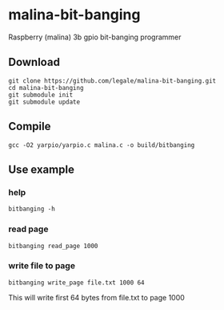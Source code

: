 # malina-bit-banging
Raspberry (malina) 3b gpio bit-banging programmer

## Download
```
git clone https://github.com/legale/malina-bit-banging.git 
cd malina-bit-banging
git submodule init
git submodule update
```

## Compile
```gcc -O2 yarpio/yarpio.c malina.c -o build/bitbanging```

## Use example
### help
```
bitbanging -h
```
### read page
```
bitbanging read_page 1000
````

### write file to page
```
bitbanging write_page file.txt 1000 64
```
This will write first 64 bytes from file.txt to page 1000


